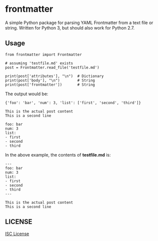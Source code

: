 frontmatter
============

A simple Python package for parsing YAML Frontmatter from a text file or string. Written for Python 3, but should also work for Python 2.7.

Usage
------

```
from frontmatter import Frontmatter

# assuming 'testfile.md' exists
post = Frontmatter.read_file('testfile.md')

print(post['attributes'], "\n")  # Dictionary
print(post['body'], "\n")        # String
print(post['frontmatter'])       # String
```

The output would be:

```
{'foo': 'bar', 'num': 3, 'list': ['first', 'second', 'third']}

This is the actual post content
This is a second line

foo: bar
num: 3
list:
- first
- second
- third
```

In the above example, the contents of **testfile.md** is:

```
---
foo: bar
num: 3
list:
- first
- second
- third
---

This is the actual post content
This is a second line
```

LICENSE
--------

[ISC License](https://en.wikipedia.org/wiki/ISC_license)
